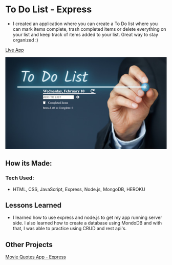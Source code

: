 # To Do List - Express

- I created an application where you can create a To Do list where you can mark items complete, trash completed items or delete everything on your list and keep track of items added to your list. Great way to stay organized :)

[Live App](https://express-previous-todo.herokuapp.com/)

![application screenshot](public/screenshot3.png)

## How its Made:
### Tech Used:

- HTML, CSS, JavaScript, Express, Node.js, MongoDB, HEROKU

## Lessons Learned

- I learned how to use express and node.js to get my app running server side. I also learned how to create a database using MondoDB and with that, I was able to practice using CRUD and rest api's.

## Other Projects

[Movie Quotes App - Express](https://github.com/TamikaSterlin/Personal-Express---Movie-Quotes)
